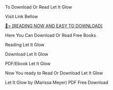 To Download Or Read Let It Glow

Visit Link Bellow

<a href="https://uk.ebookarea.xyz/?book=203056389-let-it-glow">📖&gt; [READING NOW AND EASY TO DOWNLOAD]</a>

Here You Can Download Or Read Free Books

Reading Let It Glow

Download Let It Glow

PDF/Ebook Let It Glow

Now You ready to Read Or Download Let It Glow

Let It Glow by (Marissa Meyer) PDF Free Download

